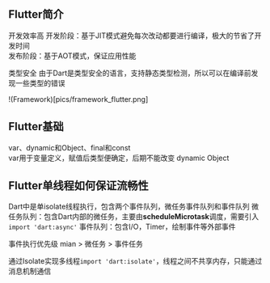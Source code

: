 ## Flutter简介
开发效率高
开发阶段：基于JIT模式避免每次改动都要进行编译，极大的节省了开发时间  
发布阶段：基于AOT模式，保证应用性能

类型安全
由于Dart是类型安全的语言，支持静态类型检测，所以可以在编译前发现一些类型的错误

!(Framework)[pics/framework_flutter.png]
## Flutter基础
var、dynamic和Object、final和const  
var用于变量定义，赋值后类型便确定，后期不能改变
dynamic
Object

## Flutter单线程如何保证流畅性

Dart中是单isolate线程执行，包含两个事件队列，微任务事件队列和事件队列
微任务队列：包含Dart内部的微任务，主要由**scheduleMicrotask**调度，需要引入`import 'dart:async'`
事件队列：包含I/O，Timer，绘制事件等外部事件

事件执行优先级
mian > 微任务 > 事件任务

通过Isolate实现多线程`import 'dart:isolate'`，线程之间不共享内存，只能通过消息机制通信

## 

